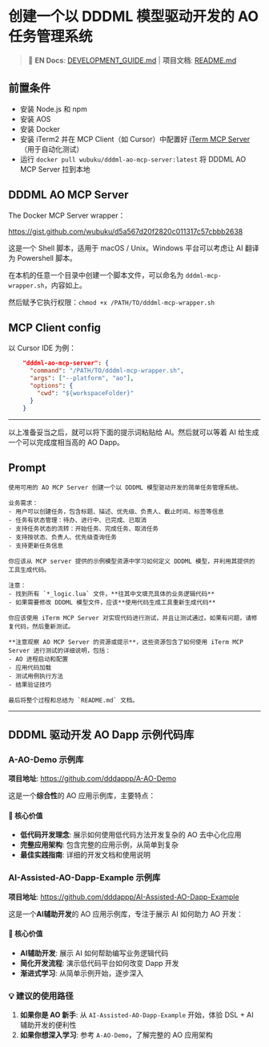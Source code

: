 # 创建一个以 DDDML 模型驱动开发的 AO 任务管理系统

> 📖 **EN Docs**: [DEVELOPMENT_GUIDE.md](DEVELOPMENT_GUIDE.md) | **项目文档**: [README.md](README.md)

## 前置条件

- 安装 Node.js 和 npm
- 安装 AOS
- 安装 Docker
- 安装 iTerm2 并在 MCP Client（如 Cursor）中配置好 [iTerm MCP Server](https://github.com/ferrislucas/iterm-mcp)（用于自动化测试）
- 运行 `docker pull wubuku/dddml-ao-mcp-server:latest` 将 DDDML AO MCP Server 拉到本地

## DDDML AO MCP Server

The Docker MCP Server wrapper：

https://gist.github.com/wubuku/d5a567d20f2820c011317c57cbbb2638

这是一个 Shell 脚本，适用于 macOS / Unix。Windows 平台可以考虑让 AI 翻译为 Powershell 脚本。

在本机的任意一个目录中创建一个脚本文件，可以命名为 `dddml-mcp-wrapper.sh`，内容如上。

然后赋予它执行权限：`chmod +x /PATH/TO/dddml-mcp-wrapper.sh`

## MCP Client config

以 Cursor IDE 为例：

```json
    "dddml-ao-mcp-server": {
      "command": "/PATH/TO/dddml-mcp-wrapper.sh",
      "args": ["--platform", "ao"],
      "options": {
        "cwd": "${workspaceFolder}"
      }
    }
```

---

以上准备妥当之后，就可以将下面的提示词粘贴给 AI。然后就可以等着 AI 给生成一个可以完成度相当高的 AO Dapp。

## Prompt

```
使用可用的 AO MCP Server 创建一个以 DDDML 模型驱动开发的简单任务管理系统。

业务需求：
- 用户可以创建任务，包含标题、描述、优先级、负责人、截止时间、标签等信息
- 任务有状态管理：待办、进行中、已完成、已取消
- 支持任务状态的流转：开始任务、完成任务、取消任务
- 支持按状态、负责人、优先级查询任务
- 支持更新任务信息

你应该从 MCP server 提供的示例模型资源中学习如何定义 DDDML 模型，并利用其提供的工具生成代码。

注意：
- 找到所有 `*_logic.lua` 文件，**往其中文填充具体的业务逻辑代码**
- 如果需要修改 DDDML 模型文件，应该**使用代码生成工具重新生成代码**

你应该使用 iTerm MCP Server 对实现代码进行测试，并且让测试通过。如果有问题，请修复代码，然后重新测试。

**注意观察 AO MCP Server 的资源或提示**，这些资源包含了如何使用 iTerm MCP Server 进行测试的详细说明，包括：
- AO 进程启动和配置
- 应用代码加载
- 测试用例执行方法
- 结果验证技巧

最后将整个过程和总结为 `README.md` 文档。
```

---

## DDDML 驱动开发 AO Dapp 示例代码库

### A-AO-Demo 示例库

**项目地址**: https://github.com/dddappp/A-AO-Demo

这是一个**综合性**的 AO 应用示例库，主要特点：

#### 🎯 核心价值
- **低代码开发理念**: 展示如何使用低代码方法开发复杂的 AO 去中心化应用
- **完整应用架构**: 包含完整的应用示例，从简单到复杂
- **最佳实践指南**: 详细的开发文档和使用说明


### AI-Assisted-AO-Dapp-Example 示例库

**项目地址**: https://github.com/dddappp/AI-Assisted-AO-Dapp-Example

这是一个**AI辅助开发**的 AO 应用示例库，专注于展示 AI 如何助力 AO 开发：

#### 🎯 核心价值
- **AI辅助开发**: 展示 AI 如何帮助编写业务逻辑代码
- **简化开发流程**: 演示低代码平台如何改变 Dapp 开发
- **渐进式学习**: 从简单示例开始，逐步深入

### 💡 建议的使用路径

1. **如果你是 AO 新手**: 从 `AI-Assisted-AO-Dapp-Example` 开始，体验 DSL + AI 辅助开发的便利性
2. **如果你想深入学习**: 参考 `A-AO-Demo`，了解完整的 AO 应用架构
